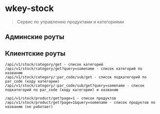 # wkey-stock

> Сервис по управлению продуктами и категориями

## Админские роуты

## Клиентские роуты

```
/api/v1/stock/category/get - список категорий
/api/v1/stock/category/get?query=somename - список категорий по названию
/api/v1/stock/category/:par_code/sub/get - список подкатегорий по par_code (коду категории)
/api/v1/stock/category/:par_code/sub/get?query=somename - список подкатегорий по par_code (коду категории) и названию

/api/v1/stock/product/get?page=1 - список продуктов
/api/v1/stock/product/get?page=1&query=somename - список продуктов по названию (не работает)
```